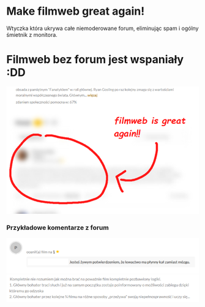 # Make filmweb great again!



Wtyczka która ukrywa całe niemoderowane forum, eliminując spam i ogólny śmietnik z monitora.

# Filmweb bez forum jest wspaniały :DD 
![filmweb](static/image.png)


### Przykładowe komentarze z forum 
![alien romulus](static/1.png)
![sound of metal](static/2.png)